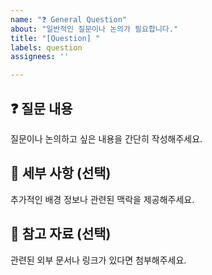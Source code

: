 ```yaml
---
name: "❓ General Question"
about: "일반적인 질문이나 논의가 필요합니다."
title: "[Question] "
labels: question
assignees: ''

---
```


## ❓ 질문 내용
질문이나 논의하고 싶은 내용을 간단히 작성해주세요.

## 📌 세부 사항 (선택)
추가적인 배경 정보나 관련된 맥락을 제공해주세요.

## 📎 참고 자료 (선택)
관련된 외부 문서나 링크가 있다면 첨부해주세요.
